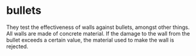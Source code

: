 # bullets
 They test the effectiveness of walls against bullets, amongst other things. All walls are made of concrete material. If the damage to the wall from the bullet exceeds a certain value, the material used to make the wall is rejected.
